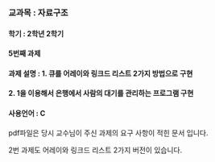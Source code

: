 ### 교과목 : 자료구조
#### 학기 : 2학년 2학기
#### 5번째 과제
#### 과제 설명 : 1. 큐를 어레이와 링크드 리스트 2가지 방법으로 구현 
#### 2. 1을 이용해서 은행에서 사람의 대기를 관리하는 프로그램 구현
#### 사용언어 : C

pdf파일은 당시 교수님이 주신 과제의 요구 사항이 적힌 문서 입니다.

2번 과제도 어레이와 링크드 리스트 2가지 버전이 있습니다.
